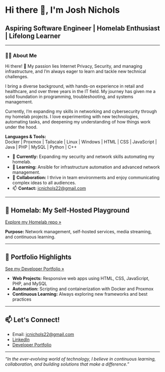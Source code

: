 # Hi there 👋, I'm Josh Nichols

## Aspiring Software Engineer | Homelab Enthusiast | Lifelong Learner

---

### 👨‍💻 About Me

Hi there! 👋 My passion lies Internet Privacy, Security, and managing infrastructure, and I’m always eager to learn and tackle new technical challenges.

I bring a diverse background, with hands-on experience in retail and healthcare, and over three years in the IT field. My journey has given me a solid foundation in programming, troubleshooting, and systems management.

Currently, I’m expanding my skills in networking and cybersecurity through my homelab projects. I love experimenting with new technologies, automating tasks, and deepening my understanding of how things work under the hood.

**Languages & Tools:**  
Docker | Proxmox | Tailscale | Linux | Windows | HTML | CSS | JavaScript | Java | PHP | MySQL | Python | C++

- 🔭 **Currently:** Expanding my security and network skills automating my homelab.
- 🌱 **Learning:** Ansible for infrastructure automation and advanced network management.
- 🤝 **Collaboration:** I thrive in team environments and enjoy communicating complex ideas to all audiences.
- 📫 **Contact:** jcnichols22@gmail.com

---

## 🏡 Homelab: My Self-Hosted Playground

[Explore my Homelab repo »](https://github.com/jcnichols22/Homelab)

**Purpose:** Network management, self-hosted services, media streaming, and continuous learning.

---

## 🚀 Portfolio Highlights

[See my Developer Portfolio »](https://jcnichols22.github.io/developer-portfolio/)

- **Web Projects:** Responsive web apps using HTML, CSS, JavaScript, PHP, and MySQL
- **Automation:** Scripting and containerization with Docker and Proxmox
- **Continuous Learning:** Always exploring new frameworks and best practices

---

## 📫 Let's Connect!

- Email: jcnichols22@gmail.com
- [LinkedIn](https://www.linkedin.com/in/joshnich/)
- [Developer Portfolio](https://jcnichols22.github.io/developer-portfolio/)

---

_“In the ever-evolving world of technology, I believe in continuous learning, collaboration, and building solutions that make a difference.”_
